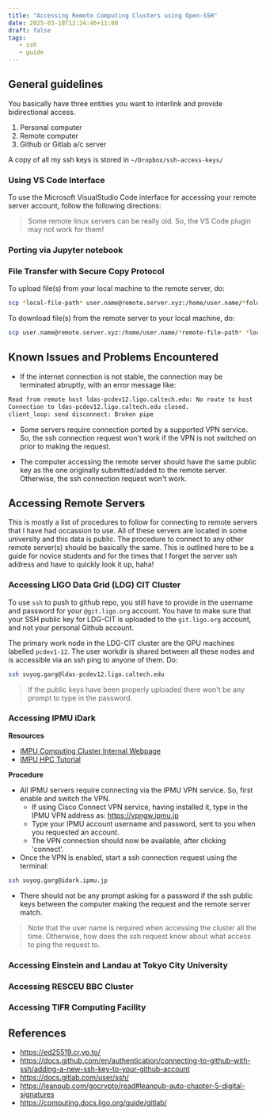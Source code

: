 ```yaml
---
title: "Accessing Remote Computing Clusters using Open-SSH"
date: 2025-03-18T12:24:46+11:00
draft: false
tags:
   - ssh
   - guide
---
```



## General guidelines

You basically have three entities you want to interlink and provide bidirectional access.

1. Personal computer
2. Remote computer
3. Github or Gitlab a/c server

A copy of all my ssh keys is stored in `~/Dropbox/ssh-access-keys/`

### Using VS Code Interface

To use the Microsoft VisualStudio Code interface for accessing your remote server account, follow the following directions:

> Some remote linux servers can be really old. So, the VS Code plugin may not work for them!


### Porting via Jupyter notebook


### File Transfer with Secure Copy Protocol

To upload file(s) from your local machine to the remote server, do:

```bash
scp *local-file-path* user.name@remote.server.xyz:/home/user.name/*folder-name*
```

To download file(s) from the remote server to your local machine, do:

```bash
scp user.name@remote.server.xyz:/home/user.name/*remote-file-path* *local-folder-name*
```


## Known Issues and Problems Encountered

- If the internet connection is not stable, the connection may be terminated abruptly, with an error message like:

```bash
Read from remote host ldas-pcdev12.ligo.caltech.edu: No route to host
Connection to ldas-pcdev12.ligo.caltech.edu closed.
client_loop: send disconnect: Broken pipe
```

- Some servers require connection ported by a supported VPN service. So, the ssh connection request won't work if the VPN is not switched on prior to making the request. 

- The computer accessing the remote server should have the same public key as the one originally submitted/added to the remote server. Otherwise, the ssh connection request won't work.


## Accessing Remote Servers

This is mostly a list of procedures to follow for connecting to remote servers that I have had occassion to use. All of these servers are located in some university and this data is public. The procedure to connect to any other remote server(s) should be basically the same. This is outlined here to be a guide for novice students and for the times that I forget the server ssh address and have to quickly look it up, haha!

### Accessing LIGO Data Grid (LDG) CIT Cluster

To use  `ssh` to push to github repo, you still have to provide in the username and password for your `@git.ligo.org` account.
You have to make sure that your SSH public key for LDG-CIT is uploaded to the `git.ligo.org` account, and not your personal Github account.

The primary work node in the LDG-CIT cluster are the GPU machines labelled `pcdev1-12`. The user workdir is shared between all these nodes and is accessible via an ssh ping to anyone of them. Do:

```bash
ssh suyog.garg@ldas-pcdev12.ligo.caltech.edu
```

> If the public keys have been properly uploaded there won't be any prompt to type in the password.


### Accessing IPMU iDark

**Resources**

* [IMPU Computing Cluster Internal Webpage](https://www.ipmu.jp/en/employees-internal/computing/cluster)
* [IMPU HPC Tutorial](https://github.com/cbottrell/HPC_IPMU)

**Procedure**

- All IPMU servers require connecting via the IPMU VPN service. So, first enable and switch the VPN.
	- If using Cisco Connect VPN service, having installed it, type in the IPMU VPN address as: https://vpngw.ipmu.jp
	- Type your IPMU account username and password, sent to you when you requested an account.
	- The VPN connection should now be available, after clicking 'connect'. 
- Once the VPN is enabled, start a ssh connection request using the terminal:

```bash
ssh suyog.garg@idark.ipmu.jp
```

- There should not be any prompt asking for a password if the ssh public keys between the computer making the request and the remote server match.

> Note that the user name is required when accessing the cluster all the time. Otherwise, how does the ssh request know about what access to ping the request to.


### Accessing Einstein and Landau at Tokyo City University


### Accessing RESCEU BBC Cluster


### Accessing TIFR Computing Facility




## References

- https://ed25519.cr.yp.to/
- https://docs.github.com/en/authentication/connecting-to-github-with-ssh/adding-a-new-ssh-key-to-your-github-account
- https://docs.gitlab.com/user/ssh/
- https://leanpub.com/gocrypto/read#leanpub-auto-chapter-5-digital-signatures
- https://computing.docs.ligo.org/guide/gitlab/
